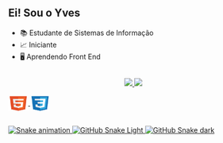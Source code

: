 ## Ei! Sou o Yves

- 📚 Estudante de Sistemas de Informação
- 📈 Iniciante
- 🖥️ Aprendendo Front End

##

<div align="center">
  <a href="https://github.com/rafaballerini">
  <img height="160em" src="https://github-readme-stats.vercel.app/api?username=yvessiq&show_icons=true&theme=monokai&include_all_commits=true&count_private=true"/>
  <img height="160em" src="https://github-readme-stats.vercel.app/api/top-langs/?username=yvessiq&layout=compact&langs_count=7&theme=monokai"/>
</div>
 
<div style="display: inline_block"><br>
  <img align="center" alt="HTML" height="30" width="40" src="https://raw.githubusercontent.com/devicons/devicon/master/icons/html5/html5-original.svg">
  <img align="center" alt="CSS" height="30" width="40" src="https://raw.githubusercontent.com/devicons/devicon/master/icons/css3/css3-original.svg">
</div>

 ##

  ![Snake animation](https://github.com/yvessiq/yvessiq/blob/output/github-contribution-grid-snake.svg)
  ![GitHub Snake Light](github-snake.svg#gh-light-mode-only)
  ![GitHub Snake dark](github-snake-dark.svg#gh-dark-mode-only)

